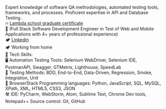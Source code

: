 Expert knowledge of software QA methodologies, automated testing tools, frameworks, and processes. Proficient expertise in API and Database Testing .<br />
🔥 [Lambda school graduate certificate](https://www.youracclaim.com/badges/e2b21953-02b3-46a8-8eb5-e6ba0a6540db)<br />
🦾  (Full Stack Software Development Engineer in Test of Web and Mobile Applications with 4+ years of professional experience)<br />
🏕️ [Linkedin](https://www.linkedin.com/in/vladhorbachenko/)<br />
🏕️ Working from home  <br />
🦾 Tech Skills:<br />
🖥️ Automation Testing Tools: Selenium WebDriver, Selenium IDE, PostmanAPI, Swagger, GTMetrix, Lighthouse, SpeedLab<br />
💽 Testing Methods: BDD, End-to-End, Data-Driven, Regression, Smoke, Integration, Unit <br />
🧪 BrowserStack Programming languages: Python, JavaScript, SQL, MySQL, XPath, XML, HTML5, CSS3, JSON <br />
🛠️ IDE: PyCharm, WebStorm, Atom, Sublime Text, Chrome Dev tools, Notepad++ Source control: Git, GitHub<br />
